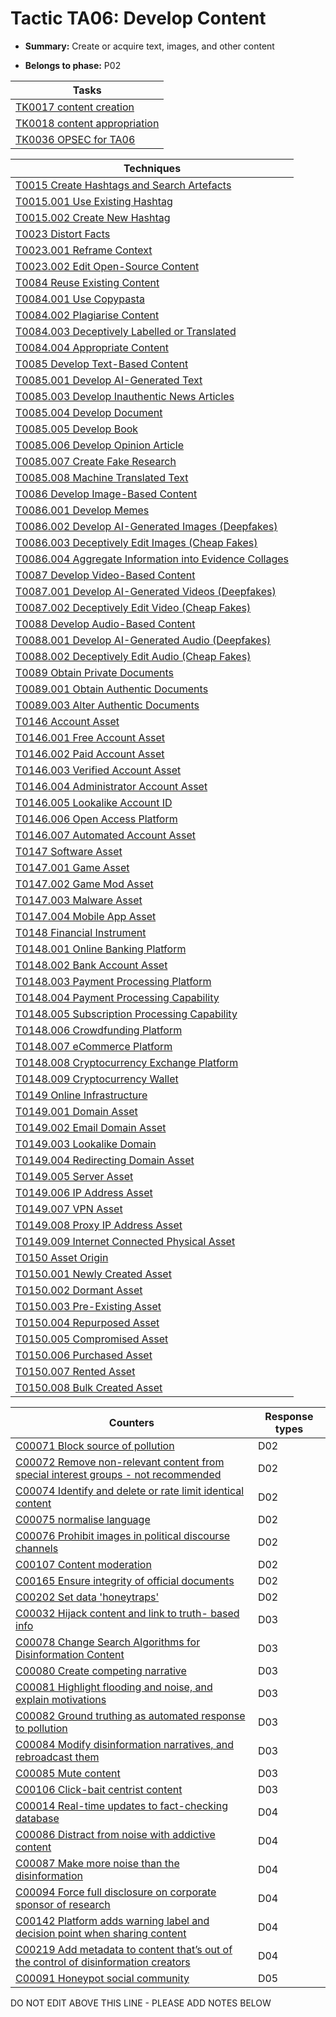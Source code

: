 # Tactic TA06: Develop Content

* **Summary:** Create or acquire text, images, and other content

* **Belongs to phase:** P02



| Tasks |
| ----- |
| [TK0017 content creation](../../generated_pages/tasks/TK0017.md) |
| [TK0018 content appropriation](../../generated_pages/tasks/TK0018.md) |
| [TK0036 OPSEC for TA06](../../generated_pages/tasks/TK0036.md) |



| Techniques |
| ---------- |
| [T0015 Create Hashtags and Search Artefacts](../../generated_pages/techniques/T0015.md) |
| [T0015.001 Use Existing Hashtag](../../generated_pages/techniques/T0015.001.md) |
| [T0015.002 Create New Hashtag](../../generated_pages/techniques/T0015.002.md) |
| [T0023 Distort Facts](../../generated_pages/techniques/T0023.md) |
| [T0023.001 Reframe Context](../../generated_pages/techniques/T0023.001.md) |
| [T0023.002 Edit Open-Source Content](../../generated_pages/techniques/T0023.002.md) |
| [T0084 Reuse Existing Content](../../generated_pages/techniques/T0084.md) |
| [T0084.001 Use Copypasta](../../generated_pages/techniques/T0084.001.md) |
| [T0084.002 Plagiarise Content](../../generated_pages/techniques/T0084.002.md) |
| [T0084.003 Deceptively Labelled or Translated](../../generated_pages/techniques/T0084.003.md) |
| [T0084.004 Appropriate Content](../../generated_pages/techniques/T0084.004.md) |
| [T0085 Develop Text-Based Content](../../generated_pages/techniques/T0085.md) |
| [T0085.001 Develop AI-Generated Text](../../generated_pages/techniques/T0085.001.md) |
| [T0085.003 Develop Inauthentic News Articles](../../generated_pages/techniques/T0085.003.md) |
| [T0085.004 Develop Document](../../generated_pages/techniques/T0085.004.md) |
| [T0085.005 Develop Book](../../generated_pages/techniques/T0085.005.md) |
| [T0085.006 Develop Opinion Article](../../generated_pages/techniques/T0085.006.md) |
| [T0085.007 Create Fake Research](../../generated_pages/techniques/T0085.007.md) |
| [T0085.008 Machine Translated Text](../../generated_pages/techniques/T0085.008.md) |
| [T0086 Develop Image-Based Content](../../generated_pages/techniques/T0086.md) |
| [T0086.001 Develop Memes](../../generated_pages/techniques/T0086.001.md) |
| [T0086.002 Develop AI-Generated Images (Deepfakes)](../../generated_pages/techniques/T0086.002.md) |
| [T0086.003 Deceptively Edit Images (Cheap Fakes)](../../generated_pages/techniques/T0086.003.md) |
| [T0086.004 Aggregate Information into Evidence Collages](../../generated_pages/techniques/T0086.004.md) |
| [T0087 Develop Video-Based Content](../../generated_pages/techniques/T0087.md) |
| [T0087.001 Develop AI-Generated Videos (Deepfakes)](../../generated_pages/techniques/T0087.001.md) |
| [T0087.002 Deceptively Edit Video (Cheap Fakes)](../../generated_pages/techniques/T0087.002.md) |
| [T0088 Develop Audio-Based Content](../../generated_pages/techniques/T0088.md) |
| [T0088.001 Develop AI-Generated Audio (Deepfakes)](../../generated_pages/techniques/T0088.001.md) |
| [T0088.002 Deceptively Edit Audio (Cheap Fakes)](../../generated_pages/techniques/T0088.002.md) |
| [T0089 Obtain Private Documents](../../generated_pages/techniques/T0089.md) |
| [T0089.001 Obtain Authentic Documents](../../generated_pages/techniques/T0089.001.md) |
| [T0089.003 Alter Authentic Documents](../../generated_pages/techniques/T0089.003.md) |
| [T0146 Account Asset](../../generated_pages/techniques/T0146.md) |
| [T0146.001 Free Account Asset](../../generated_pages/techniques/T0146.001.md) |
| [T0146.002 Paid Account Asset](../../generated_pages/techniques/T0146.002.md) |
| [T0146.003 Verified Account Asset](../../generated_pages/techniques/T0146.003.md) |
| [T0146.004 Administrator Account Asset](../../generated_pages/techniques/T0146.004.md) |
| [T0146.005 Lookalike Account ID](../../generated_pages/techniques/T0146.005.md) |
| [T0146.006 Open Access Platform](../../generated_pages/techniques/T0146.006.md) |
| [T0146.007 Automated Account Asset](../../generated_pages/techniques/T0146.007.md) |
| [T0147 Software Asset](../../generated_pages/techniques/T0147.md) |
| [T0147.001 Game Asset](../../generated_pages/techniques/T0147.001.md) |
| [T0147.002 Game Mod Asset](../../generated_pages/techniques/T0147.002.md) |
| [T0147.003 Malware Asset](../../generated_pages/techniques/T0147.003.md) |
| [T0147.004 Mobile App Asset](../../generated_pages/techniques/T0147.004.md) |
| [T0148 Financial Instrument](../../generated_pages/techniques/T0148.md) |
| [T0148.001 Online Banking Platform](../../generated_pages/techniques/T0148.001.md) |
| [T0148.002 Bank Account Asset](../../generated_pages/techniques/T0148.002.md) |
| [T0148.003 Payment Processing Platform](../../generated_pages/techniques/T0148.003.md) |
| [T0148.004 Payment Processing Capability](../../generated_pages/techniques/T0148.004.md) |
| [T0148.005 Subscription Processing Capability](../../generated_pages/techniques/T0148.005.md) |
| [T0148.006 Crowdfunding Platform](../../generated_pages/techniques/T0148.006.md) |
| [T0148.007 eCommerce Platform](../../generated_pages/techniques/T0148.007.md) |
| [T0148.008 Cryptocurrency Exchange Platform](../../generated_pages/techniques/T0148.008.md) |
| [T0148.009 Cryptocurrency Wallet](../../generated_pages/techniques/T0148.009.md) |
| [T0149 Online Infrastructure](../../generated_pages/techniques/T0149.md) |
| [T0149.001 Domain Asset](../../generated_pages/techniques/T0149.001.md) |
| [T0149.002 Email Domain Asset](../../generated_pages/techniques/T0149.002.md) |
| [T0149.003 Lookalike Domain](../../generated_pages/techniques/T0149.003.md) |
| [T0149.004 Redirecting Domain Asset](../../generated_pages/techniques/T0149.004.md) |
| [T0149.005 Server Asset](../../generated_pages/techniques/T0149.005.md) |
| [T0149.006 IP Address Asset](../../generated_pages/techniques/T0149.006.md) |
| [T0149.007 VPN Asset](../../generated_pages/techniques/T0149.007.md) |
| [T0149.008 Proxy IP Address Asset](../../generated_pages/techniques/T0149.008.md) |
| [T0149.009 Internet Connected Physical Asset](../../generated_pages/techniques/T0149.009.md) |
| [T0150 Asset Origin](../../generated_pages/techniques/T0150.md) |
| [T0150.001 Newly Created Asset](../../generated_pages/techniques/T0150.001.md) |
| [T0150.002 Dormant Asset](../../generated_pages/techniques/T0150.002.md) |
| [T0150.003 Pre-Existing Asset](../../generated_pages/techniques/T0150.003.md) |
| [T0150.004 Repurposed Asset](../../generated_pages/techniques/T0150.004.md) |
| [T0150.005 Compromised Asset](../../generated_pages/techniques/T0150.005.md) |
| [T0150.006 Purchased Asset](../../generated_pages/techniques/T0150.006.md) |
| [T0150.007 Rented Asset](../../generated_pages/techniques/T0150.007.md) |
| [T0150.008 Bulk Created Asset](../../generated_pages/techniques/T0150.008.md) |



| Counters | Response types |
| -------- | -------------- |
| [C00071 Block source of pollution](../../generated_pages/counters/C00071.md) | D02 |
| [C00072 Remove non-relevant content from special interest groups - not recommended](../../generated_pages/counters/C00072.md) | D02 |
| [C00074 Identify and delete or rate limit identical content](../../generated_pages/counters/C00074.md) | D02 |
| [C00075 normalise language](../../generated_pages/counters/C00075.md) | D02 |
| [C00076 Prohibit images in political discourse channels](../../generated_pages/counters/C00076.md) | D02 |
| [C00107 Content moderation](../../generated_pages/counters/C00107.md) | D02 |
| [C00165 Ensure integrity of official documents](../../generated_pages/counters/C00165.md) | D02 |
| [C00202 Set data 'honeytraps'](../../generated_pages/counters/C00202.md) | D02 |
| [C00032 Hijack content and link to truth- based info](../../generated_pages/counters/C00032.md) | D03 |
| [C00078 Change Search Algorithms for Disinformation Content](../../generated_pages/counters/C00078.md) | D03 |
| [C00080 Create competing narrative](../../generated_pages/counters/C00080.md) | D03 |
| [C00081 Highlight flooding and noise, and explain motivations](../../generated_pages/counters/C00081.md) | D03 |
| [C00082 Ground truthing as automated response to pollution](../../generated_pages/counters/C00082.md) | D03 |
| [C00084 Modify disinformation narratives, and rebroadcast them](../../generated_pages/counters/C00084.md) | D03 |
| [C00085 Mute content](../../generated_pages/counters/C00085.md) | D03 |
| [C00106 Click-bait centrist content](../../generated_pages/counters/C00106.md) | D03 |
| [C00014 Real-time updates to fact-checking database](../../generated_pages/counters/C00014.md) | D04 |
| [C00086 Distract from noise with addictive content](../../generated_pages/counters/C00086.md) | D04 |
| [C00087 Make more noise than the disinformation](../../generated_pages/counters/C00087.md) | D04 |
| [C00094 Force full disclosure on corporate sponsor of research](../../generated_pages/counters/C00094.md) | D04 |
| [C00142 Platform adds warning label and decision point when sharing content](../../generated_pages/counters/C00142.md) | D04 |
| [C00219 Add metadata to content that’s out of the control of disinformation creators](../../generated_pages/counters/C00219.md) | D04 |
| [C00091 Honeypot social community](../../generated_pages/counters/C00091.md) | D05 |


DO NOT EDIT ABOVE THIS LINE - PLEASE ADD NOTES BELOW